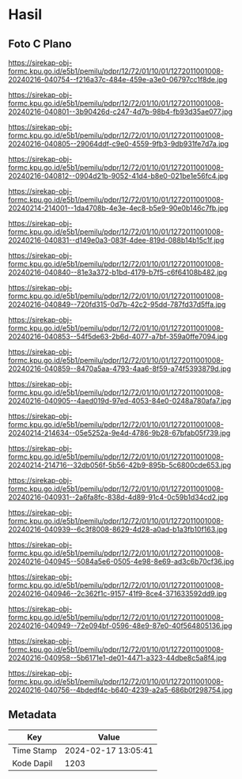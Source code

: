 # Hasil

## Foto C Plano

https://sirekap-obj-formc.kpu.go.id/e5b1/pemilu/pdpr/12/72/01/10/01/1272011001008-20240216-040754--f216a37c-484e-459e-a3e0-06797cc1f8de.jpg

https://sirekap-obj-formc.kpu.go.id/e5b1/pemilu/pdpr/12/72/01/10/01/1272011001008-20240216-040801--3b90426d-c247-4d7b-98b4-fb93d35ae077.jpg

https://sirekap-obj-formc.kpu.go.id/e5b1/pemilu/pdpr/12/72/01/10/01/1272011001008-20240216-040805--29064ddf-c9e0-4559-9fb3-9db931fe7d7a.jpg

https://sirekap-obj-formc.kpu.go.id/e5b1/pemilu/pdpr/12/72/01/10/01/1272011001008-20240216-040812--0904d21b-9052-41d4-b8e0-021be1e56fc4.jpg

https://sirekap-obj-formc.kpu.go.id/e5b1/pemilu/pdpr/12/72/01/10/01/1272011001008-20240214-214001--1da4708b-4e3e-4ec8-b5e9-90e0b146c7fb.jpg

https://sirekap-obj-formc.kpu.go.id/e5b1/pemilu/pdpr/12/72/01/10/01/1272011001008-20240216-040831--d149e0a3-083f-4dee-819d-088b14b15c1f.jpg

https://sirekap-obj-formc.kpu.go.id/e5b1/pemilu/pdpr/12/72/01/10/01/1272011001008-20240216-040840--81e3a372-b1bd-4179-b7f5-c6f64108b482.jpg

https://sirekap-obj-formc.kpu.go.id/e5b1/pemilu/pdpr/12/72/01/10/01/1272011001008-20240216-040849--720fd315-0d7b-42c2-95dd-787fd37d5ffa.jpg

https://sirekap-obj-formc.kpu.go.id/e5b1/pemilu/pdpr/12/72/01/10/01/1272011001008-20240216-040853--54f5de63-2b6d-4077-a7bf-359a0ffe7094.jpg

https://sirekap-obj-formc.kpu.go.id/e5b1/pemilu/pdpr/12/72/01/10/01/1272011001008-20240216-040859--8470a5aa-4793-4aa6-8f59-a74f5393879d.jpg

https://sirekap-obj-formc.kpu.go.id/e5b1/pemilu/pdpr/12/72/01/10/01/1272011001008-20240216-040905--4aed019d-97ed-4053-84e0-0248a780afa7.jpg

https://sirekap-obj-formc.kpu.go.id/e5b1/pemilu/pdpr/12/72/01/10/01/1272011001008-20240214-214634--05e5252a-9e4d-4786-9b28-67bfab05f739.jpg

https://sirekap-obj-formc.kpu.go.id/e5b1/pemilu/pdpr/12/72/01/10/01/1272011001008-20240214-214716--32db056f-5b56-42b9-895b-5c6800cde653.jpg

https://sirekap-obj-formc.kpu.go.id/e5b1/pemilu/pdpr/12/72/01/10/01/1272011001008-20240216-040931--2a6fa8fc-838d-4d89-91c4-0c59b1d34cd2.jpg

https://sirekap-obj-formc.kpu.go.id/e5b1/pemilu/pdpr/12/72/01/10/01/1272011001008-20240216-040939--6c3f8008-8629-4d28-a0ad-b1a3fb10f163.jpg

https://sirekap-obj-formc.kpu.go.id/e5b1/pemilu/pdpr/12/72/01/10/01/1272011001008-20240216-040945--5084a5e6-0505-4e98-8e69-ad3c6b70cf36.jpg

https://sirekap-obj-formc.kpu.go.id/e5b1/pemilu/pdpr/12/72/01/10/01/1272011001008-20240216-040946--2c362f1c-9157-41f9-8ce4-371633592dd9.jpg

https://sirekap-obj-formc.kpu.go.id/e5b1/pemilu/pdpr/12/72/01/10/01/1272011001008-20240216-040949--72e094bf-0596-48e9-87e0-40f564805136.jpg

https://sirekap-obj-formc.kpu.go.id/e5b1/pemilu/pdpr/12/72/01/10/01/1272011001008-20240216-040958--5b6171e1-de01-4471-a323-44dbe8c5a8f4.jpg

https://sirekap-obj-formc.kpu.go.id/e5b1/pemilu/pdpr/12/72/01/10/01/1272011001008-20240216-040756--4bdedf4c-b640-4239-a2a5-686b0f298754.jpg


## Metadata

| Key        | Value               |
| ---------- | ------------------- |
| Time Stamp | 2024-02-17 13:05:41 |
| Kode Dapil | 1203                |



